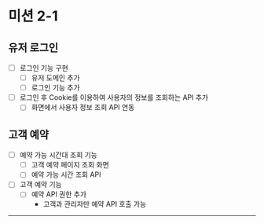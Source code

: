 # 미션 2-1

## 유저 로그인

- [ ] 로그인 기능 구현
  - [ ] 유저 도메인 추가
  - [ ] 로그인 기능 추가
- [ ] 로그인 후 Cookie를 이용하여 사용자의 정보를 조회하는 API 추가
  - [ ] 화면에서 사용자 정보 조회 API 연동

## 고객 예약 

- [ ] 예약 가능 시간대 조회 기능   
  - [ ] 고객 예약 페이지 조회 화면
  - [ ] 예약 가능 시간 조회 API
- [ ] 고객 예약 기능
  - [ ] 예약 API 권한 추가 
    - 고객과 관리자만 예약 API 호출 가능

---

